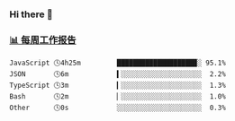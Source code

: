 ### Hi there 👋

<!-- waka-box start -->
### <a href="https://gist.github.com/b3f90cfdb958d2401b019f821c34c859" target="_blank">📊 每周工作报告</a>
```text
JavaScript 🕓4h25m         ███████████████████▉░ 95.1%
JSON       🕓6m            ▍░░░░░░░░░░░░░░░░░░░░  2.2%
TypeScript 🕓3m            ▎░░░░░░░░░░░░░░░░░░░░  1.3%
Bash       🕓2m            ▏░░░░░░░░░░░░░░░░░░░░  1.0%
Other      🕓0s            ░░░░░░░░░░░░░░░░░░░░░  0.3%
```
<!-- waka-box end -->

<!--
**yiningv/yiningv** is a ✨ _special_ ✨ repository because its `README.md` (this file) appears on your GitHub profile.
Here are some ideas to get you started:
- 🔭 I’m currently working on ...
- 🌱 I’m currently learning ...
- 👯 I’m looking to collaborate on ...
- 🤔 I’m looking for help with ...
- 💬 Ask me about ...
- 📫 How to reach me: ...
- 😄 Pronouns: ...
- ⚡ Fun fact: ...
-->
